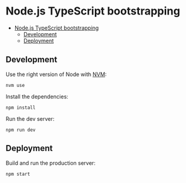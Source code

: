 # Node.js TypeScript bootstrapping

- [Node.js TypeScript bootstrapping](#nodejs-typescript-bootstrapping)
  - [Development](#development)
  - [Deployment](#deployment)


## Development

Use the right version of Node with [NVM](https://github.com/nvm-sh/nvm):

    nvm use

Install the dependencies:

    npm install

Run the dev server:

    npm run dev


## Deployment

Build and run the production server:

    npm start